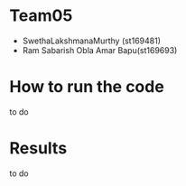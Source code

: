 # Team05
- SwethaLakshmanaMurthy (st169481)
- Ram Sabarish Obla Amar Bapu(st169693)

# How to run the code
to do

# Results
to do
